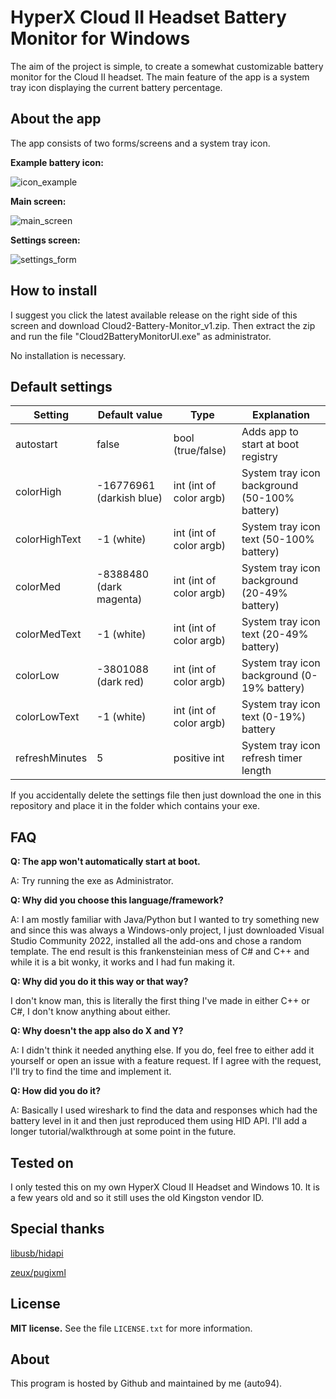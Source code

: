 # HyperX Cloud II Headset Battery Monitor for Windows

The aim of the project is simple, to create a somewhat customizable battery monitor for the Cloud II headset. The main feature of the app is a system tray icon displaying the current battery percentage.

## About the app

The app consists of two forms/screens and a system tray icon.

**Example battery icon:**

![icon_example](https://github.com/auto94/Cloud2-Battery-Monitor/assets/36648280/9ee9dc07-c16e-4f36-9f9f-457e2af8634f)

**Main screen:**

![main_screen](https://github.com/auto94/Cloud2-Battery-Monitor/assets/36648280/3546df9f-008a-416b-8d59-2f7526bdea86)


**Settings screen:**

![settings_form](https://github.com/auto94/Cloud2-Battery-Monitor/assets/36648280/bb00d0a5-60b1-4df8-9ab7-e94d2838325c)


## How to install

I suggest you click the latest available release on the right side of this screen and download Cloud2-Battery-Monitor_v1.zip. 
Then extract the zip and run the file "Cloud2BatteryMonitorUI.exe" as administrator.

No installation is necessary.

## Default settings

|Setting| Default value | Type| Explanation|
|--|--|--|--|
| autostart | false | bool (true/false) | Adds app to start at boot registry
| colorHigh| -16776961 (darkish blue)| int (int of color argb) | System tray icon background (50-100% battery)
| colorHighText| -1 (white)| int (int of color argb) | System tray icon text (50-100% battery)
| colorMed| -8388480 (dark magenta)| int (int of color argb) | System tray icon background (20-49% battery)
| colorMedText| -1 (white)| int (int of color argb) | System tray icon text (20-49% battery)
| colorLow| -3801088 (dark red)| int (int of color argb) | System tray icon background (0-19% battery)
| colorLowText| -1 (white)| int (int of color argb) | System tray icon text (0-19%) battery
| refreshMinutes| 5| positive int | System tray icon refresh timer length

If you accidentally delete the settings file then just download the one in this repository and place it in the folder which contains your exe.

## FAQ

**Q: The app won't automatically start at boot.**

A: Try running the exe as Administrator.

**Q: Why did you choose this language/framework?**

A: I am mostly familiar with Java/Python but I wanted to try something new and since this was always a Windows-only project, I just downloaded Visual Studio Community 2022, installed all the add-ons and chose a random template. 
The end result is this frankensteinian mess of C# and C++ and while it is a bit wonky, it works and I had fun making it. 

**Q: Why did you do it this way or that way?**

I don't know man, this is literally the first thing I've made in either C++ or C#, I don't know anything about either.

**Q: Why doesn't the app also do X and Y?**

A: I didn't think it needed anything else. If you do, feel free to either add it yourself or open an issue with a feature request. If I agree with the request, I'll try to find the time and implement it.

**Q: How did you do it?**

A: Basically I used wireshark to find the data and responses which had the battery level in it and then just reproduced them using HID API. I'll add a longer tutorial/walkthrough at some point in the future.

## Tested on

I only tested this on my own HyperX Cloud II Headset and Windows 10. It is a few years old and so it still uses the old Kingston vendor ID. 

## Special thanks

[libusb/hidapi](https://github.com/libusb/hidapi)

[zeux/pugixml](https://github.com/zeux/pugixml)

## License

**MIT license.**
See the file `LICENSE.txt` for more information.

## About

This program is hosted by Github and maintained by me (auto94).
